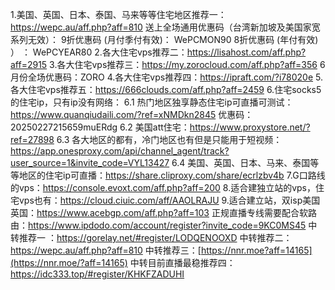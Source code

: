 1.美国、英国、日本、泰国、马来等等住宅地区推荐一：https://wepc.au/aff.php?aff=810
送上全场通用优惠码（台湾新加坡及美国家宽系列无效）：
9折优惠码 (月付季付有效)： WePCMON90
8折优惠码 (年付有效) ） ： WePCYEAR80
2.各大住宅vps推荐二：https://lisahost.com/aff.php?aff=2915
3.各大住宅vps推荐三：https://my.zorocloud.com/aff.php?aff=356
6月份全场优惠码：ZORO
4.各大住宅vps推荐四：https://ipraft.com/?i78020e
5.各大住宅vps推荐五：https://666clouds.com/aff.php?aff=2459
6.住宅socks5的住宅ip，只有ip没有网络：
6.1 热门地区独享静态住宅ip可直播可测试：https://www.quanqiudaili.com/?ref=xNMDkn2845
优惠码：20250227215659muERdg
6.2 美国att住宅：https://www.proxystore.net/?ref=27898
6.3 各大地区的都有，冷门地区也有但是只能用于短视频：https://app.onesproxy.com/api/channel_agent/track?user_source=1&invite_code=VYL13427
6.4 美国、英国、日本、马来、泰国等等地区的住宅ip可直播：https://share.cliproxy.com/share/ecrlzbv4b
7.G口路线的vps：https://console.evoxt.com/aff.php?aff=200
8.适合建独立站的vps，住宅vps也有：https://cloud.ciuic.com/aff/AAOLRAJU
9.适合建立站，双isp美国英国：https://www.acebgp.com/aff.php?aff=103
正规直播专线需要配合软路由：https://www.ipdodo.com/account/register?invite_code=9KC0MS45
中转推荐一 ：https://gorelay.net/#register/LODQENOOXD
中转推荐二：https://wepc.au/aff.php?aff=810
中转推荐三：[https://nnr.moe?aff=14165](https://nnr.moe/?aff=14165)
中转目前直播最稳推荐四：https://idc333.top/#register/KHKFZADUHI